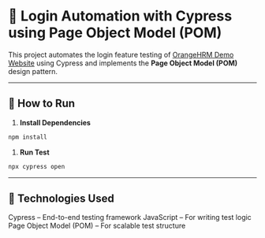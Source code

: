 # 🔐 Login Automation with Cypress using Page Object Model (POM)

This project automates the login feature testing of [OrangeHRM Demo Website](https://opensource-demo.orangehrmlive.com/) using Cypress and implements the **Page Object Model (POM)** design pattern.

---

## 🚀 How to Run

1. **Install Dependencies**

```bash
npm install

```

1. **Run Test**

```bash
npx cypress open
```

---

## 🧱 Technologies Used

Cypress – End-to-end testing framework
JavaScript – For writing test logic
Page Object Model (POM) – For scalable test structure